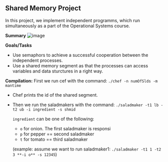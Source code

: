 ## Shared Memory Project

In this project, we implement independent programms, which run simultaneously as a part of the Operational Systems course.

**Summary**
![image](https://user-images.githubusercontent.com/61420354/199811994-98800ae4-4db8-40b0-aa40-0f5b413288ef.png)


**Goals/Tasks**
- Use semaphors to achieve a successful cooperation between the independent processes.
- Use a shared memory segment as that the processes can access variables and data sturctures in a right way.

**Compilation:** First we run cef with the command: `./chef -n numOfSlds -m mantime`
- Chef prints the id of the shared segment.  
- Then we run the saladmakers with the command: `./saladmaker -t1 lb -t2 ub -i ingredient -s shmid`  

  `ingredient` can be one of the following:
  - `o` for onion. The first saladmaker is responsi
  - `p` for pepper == second saladmaker   
  - `t` for tomato == third saladmaker

  (example: assume we want to run saladmaker1: `./saladmaker -t1 1 -t2 3 **-i o** -s 12345`)
